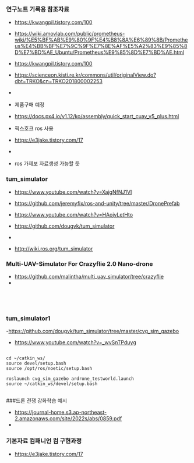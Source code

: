 


### 연구노트 기록용 참조자료

- https://kwangpil.tistory.com/100

- https://wiki.amovlab.com/public/prometheus-wiki/%E5%BF%AB%E9%80%9F%E4%B8%8A%E6%89%8B/Prometheus%E4%BB%BF%E7%9C%9F%E7%8E%AF%E5%A2%83%E9%85%8D%E7%BD%AE_Ubuntu/Prometheus%E9%85%8D%E7%BD%AE.html

- https://kwangpil.tistory.com/100

- https://scienceon.kisti.re.kr/commons/util/originalView.do?dbt=TRKO&cn=TRKO201800002253


- 


- 제품구매 예정
- https://docs.px4.io/v1.12/ko/assembly/quick_start_cuav_v5_plus.html

- 픽스호크 ros 사용
- https://e3jake.tistory.com/17
- 

- ros 가제보 자료생성 가능할 듯
### tum_simulator
- https://www.youtube.com/watch?v=XajgNfNJ1VI
- https://github.com/jeremyfix/ros-and-unity/tree/master/DronePrefab

- https://www.youtube.com/watch?v=HAojvLetHto
- https://github.com/dougvk/tum_simulator
- 

- http://wiki.ros.org/tum_simulator


### Multi-UAV-Simulator For Crazyflie 2.0 Nano-drone
- https://github.com/malintha/multi_uav_simulator/tree/crazyflie
- 

```




```




### tum_simulator1
-https://github.com/dougvk/tum_simulator/tree/master/cvg_sim_gazebo
- https://www.youtube.com/watch?v=_wvSnTPduyg
```

cd ~/catkin_ws/
source devel/setup.bash
source /opt/ros/noetic/setup.bash

roslaunch cvg_sim_gazebo ardrone_testworld.launch
source ~/catkin_ws/devel/setup.bash


```

###드론 전쟁 강화학습 예시
- https://journal-home.s3.ap-northeast-2.amazonaws.com/site/2022s/abs/0859.pdf
- 

### 기본자료  컴패니언 컴 구현과정
- https://e3jake.tistory.com/17




